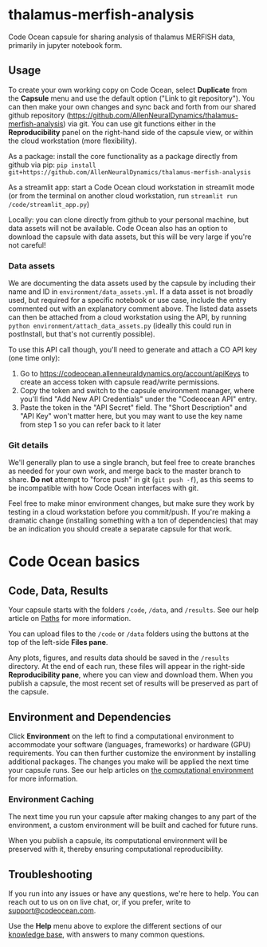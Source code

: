 # thalamus-merfish-analysis

Code Ocean capsule for sharing analysis of thalamus MERFISH data, primarily in jupyter notebook form.


## Usage

To create your own working copy on Code Ocean, select **Duplicate** from the **Capsule** menu and use the default option ("Link to git repository"). You can then make your own changes and sync back and forth from our shared github repository (https://github.com/AllenNeuralDynamics/thalamus-merfish-analysis) via git. You can use git functions either in the **Reproducibility** panel on the right-hand side of the capsule view, or within the cloud workstation (more flexibility).

As a package: install the core functionality as a package directly from github via pip: `pip install git+https://github.com/AllenNeuralDynamics/thalamus-merfish-analysis`

As a streamlit app: start a Code Ocean cloud workstation in streamlit mode (or from the terminal on another cloud workstation, run `streamlit run /code/streamlit_app.py`)

Locally: you can clone directly from github to your personal machine, but data assets will not be available. Code Ocean also has an option to download the capsule with data assets, but this will be very large if you're not careful!

### Data assets

We are documenting the data assets used by the capsule by including their name and ID in `environment/data_assets.yml`. If a data asset is not broadly used, but required for a specific notebook or use case, include the entry commented out with an explanatory comment above. The listed data assets can then be attached from a cloud workstation using the API, by running `python environment/attach_data_assets.py` (ideally this could run in postInstall, but that's not currently possible). 

To use this API call though, you'll need to generate and attach a CO API key (one time only): 
1. Go to https://codeocean.allenneuraldynamics.org/account/apiKeys to create an access token with capsule read/write permissions.
2. Copy the token and switch to the capsule environment manager, where you'll find "Add New API Credentials" under the "Codeocean API" entry.
3. Paste the token in the "API Secret" field. The "Short Description" and "API Key" won't matter here, but you may want to use the key name from step 1 so you can refer back to it later

### Git details 

We'll generally plan to use a single branch, but feel free to create branches as needed for your own work, and merge back to the master branch to share. **Do not** attempt to "force push" in git (`git push -f`), as this seems to be incompatible with how Code Ocean interfaces with git. 

Feel free to make minor environment changes, but make sure they work by testing in a cloud workstation before you commit/push. If you're making a dramatic change (installing something with a ton of dependencies) that may be an indication you should create a separate capsule for that work.

# Code Ocean basics

## Code, Data, Results
Your capsule starts with the folders `/code`, `/data`, and `/results`. See our help article on [Paths](https://help.codeocean.com/getting-started/uploading-code-and-data/paths) for more information.

You can upload files to the `/code` or `/data` folders using the buttons at the top of the left-side **Files pane**.

Any plots, figures, and results data should be saved in the `/results` directory. At the end of each run, these files will appear in the right-side **Reproducibility pane**, where you can view and download them. When you publish a capsule, the most recent set of results will be preserved as part of the capsule.

## Environment and Dependencies

Click **Environment** on the left to find a computational environment to accommodate your software (languages, frameworks) or hardware (GPU) requirements. You can then further customize the environment by installing additional packages. The changes you make will be applied the next time your capsule runs. See our help articles on [the computational environment](https://help.codeocean.com/getting-started/the-computational-environment/configuring-your-computational-environment-an-overview) for more information.

### Environment Caching

The next time you run your capsule after making changes to any part of the environment, a custom environment will be built and cached for future runs.

When you publish a capsule, its computational environment will be preserved with it, thereby ensuring computational reproducibility.

## Troubleshooting

If you run into any issues or have any questions, we're here to help. You can reach out to us on on live chat, or, if you prefer, write to [support@codeocean.com](mailto:support@codeocean.com).

Use the **Help** menu above to explore the different sections of our [knowledge base](https://help.codeocean.com), with answers to many common questions.
